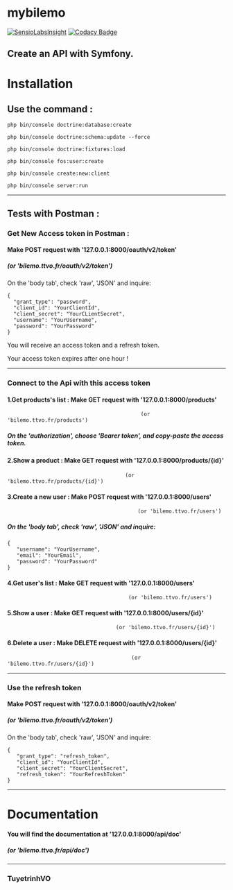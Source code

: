 # mybilemo

[![SensioLabsInsight](https://insight.sensiolabs.com/projects/ae8e4c58-c05d-46ea-9d00-8fe10a116d7e/small.png)](https://insight.sensiolabs.com/projects/ae8e4c58-c05d-46ea-9d00-8fe10a116d7e)
[![Codacy Badge](https://api.codacy.com/project/badge/Grade/c4a56ec3b4884c91bbf43b97e164fea5)](https://www.codacy.com/app/tuyetrinhvo/mybilemo?utm_source=github.com&amp;utm_medium=referral&amp;utm_content=tuyetrinhvo/mybilemo&amp;utm_campaign=Badge_Grade)

## Create an API with Symfony.


# Installation

## Use the command :

    php bin/console doctrine:database:create

    php bin/console doctrine:schema:update --force

    php bin/console doctrine:fixtures:load

    php bin/console fos:user:create

    php bin/console create:new:client

    php bin/console server:run


-------------------

## Tests with Postman :

### Get New Access token in Postman :

####  Make POST request with '127.0.0.1:8000/oauth/v2/token' 
##### (or 'bilemo.ttvo.fr/oauth/v2/token')

On the 'body tab', check 'raw', 'JSON' and inquire:

    {
      "grant_type": "password",
      "client_id": "YourClientId",
      "client_secret": "YourCLientSecret",
      "username": "YourUsername",
      "password": "YourPassword"
    }

You will receive an access token and a refresh token.

Your access token expires after one hour !

--------------

### Connect to the Api with this access token

#### 1.Get products's list : Make GET request with '127.0.0.1:8000/products'
                                               (or 'bilemo.ttvo.fr/products')

##### On the 'authorization', choose 'Bearer token', and copy-paste the access token.

#### 2.Show a product : Make GET request with '127.0.0.1:8000/products/{id}'
                                          (or 'bilemo.ttvo.fr/products/{id}')

#### 3.Create a new user : Make POST request with '127.0.0.1:8000/users'
                                              (or 'bilemo.ttvo.fr/users')

##### On the 'body tab', check 'raw', 'JSON' and inquire:

    {
       "username": "YourUsername",
       "email": "YourEmail",
       "password": "YourPassword"
    }

#### 4.Get user's list : Make GET request with '127.0.0.1:8000/users'
                                           (or 'bilemo.ttvo.fr/users')

#### 5.Show a user : Make GET request with '127.0.0.1:8000/users/{id}'
                                       (or 'bilemo.ttvo.fr/users/{id}')

#### 6.Delete a user : Make DELETE request with '127.0.0.1:8000/users/{id}'
                                            (or 'bilemo.ttvo.fr/users/{id}')

---------------

### Use the refresh token

#### Make POST request with '127.0.0.1:8000/oauth/v2/token'
##### (or 'bilemo.ttvo.fr/oauth/v2/token')

On the 'body tab', check 'raw', 'JSON' and inquire:

    {
       "grant_type": "refresh_token",
       "client_id": "YourClientId",
       "client_secret": "YourClientSecret",
       "refresh_token": "YourRefreshToken"
    }

--------------

# Documentation

#### You will find the documentation at '127.0.0.1:8000/api/doc'
##### (or 'bilemo.ttvo.fr/api/doc')

--------------

### TuyetrinhVO
